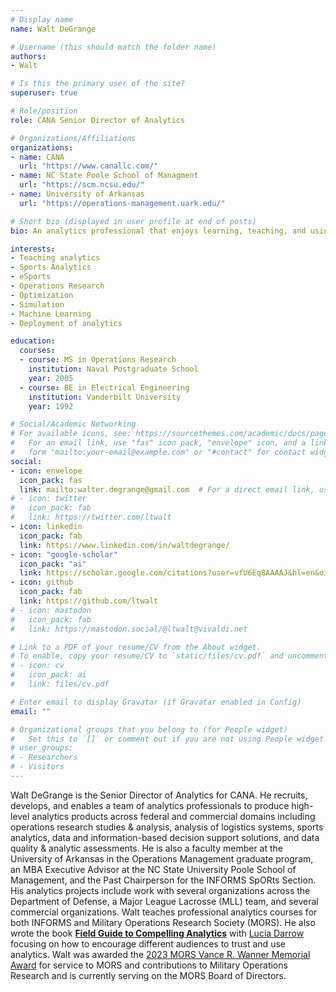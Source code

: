 ```yaml
---
# Display name
name: Walt DeGrange

# Username (this should match the folder name)
authors:
- Walt

# Is this the primary user of the site?
superuser: true

# Role/position
role: CANA Senior Director of Analytics

# Organizations/Affiliations
organizations:
- name: CANA
  url: "https://www.canallc.com/"
- name: NC State Poole School of Managment
  url: "https://scm.ncsu.edu/"
- name: University of Arkansas
  url: "https://operations-management.uark.edu/"

# Short bio (displayed in user profile at end of posts)
bio: An analytics professional that enjoys learning, teaching, and using analytical techniques and tools to answer challenging questions.

interests:
- Teaching analytics
- Sports Analytics
- eSports
- Operations Research
- Optimization
- Simulation
- Machine Learning
- Deployment of analytics

education:
  courses:
  - course: MS in Operations Research
    institution: Naval Postgraduate School
    year: 2005
  - course: BE in Electrical Engineering
    institution: Vanderbilt University
    year: 1992

# Social/Academic Networking
# For available icons, see: https://sourcethemes.com/academic/docs/page-builder/#icons
#   For an email link, use "fas" icon pack, "envelope" icon, and a link in the
#   form "mailto:your-email@example.com" or "#contact" for contact widget.
social:
- icon: envelope
  icon_pack: fas
  link: mailto:walter.degrange@gmail.com  # For a direct email link, use "mailto:test@example.org".
# - icon: twitter
#   icon_pack: fab
#   link: https://twitter.com/ltwalt
- icon: linkedin
  icon_pack: fab
  link: https://www.linkedin.com/in/waltdegrange/
- icon: "google-scholar"
  icon_pack: "ai"
  link: https://scholar.google.com/citations?user=vfU6Eq8AAAAJ&hl=en&oi=sra
- icon: github
  icon_pack: fab
  link: https://github.com/ltwalt
# - icon: mastodon
#   icon_pack: fab
#   link: https://mastodon.social/@ltwalt@vivaldi.net

# Link to a PDF of your resume/CV from the About widget.
# To enable, copy your resume/CV to `static/files/cv.pdf` and uncomment the lines below.
# - icon: cv
#   icon_pack: ai
#   link: files/cv.pdf

# Enter email to display Gravatar (if Gravatar enabled in Config)
email: ""

# Organizational groups that you belong to (for People widget)
#   Set this to `[]` or comment out if you are not using People widget.
# user_groups:
# - Researchers
# - Visitors
---
```


Walt DeGrange is the Senior Director of Analytics for CANA. He recruits, develops, and enables a team of analytics professionals to produce high-level analytics products across federal and commercial domains including operations research studies & analysis, analysis of logistics systems, sports analytics, data and information-based decision support solutions, and data quality & analytic assessments. He is also a faculty member at the University of Arkansas in the Operations Management graduate program, an MBA Executive Advisor at the NC State University Poole School of Management, and the Past Chairperson for the INFORMS SpORts Section. His analytics projects include work with several organizations across the Department of Defense, a Major League Lacrosse (MLL) team, and several commercial organizations. Walt teaches professional analytics courses for both INFORMS and Military Operations Research Society (MORS). He also wrote the book [**Field Guide to Compelling Analytics**](https://fieldguidetocompellinganalytics.com) with [Lucia Darrow](https://www.linkedin.com/in/lucia-darrow/) focusing on how to encourage different audiences to trust and use analytics. Walt was awarded the [2023 MORS Vance R. Wanner Memorial Award](https://www.mors.org/Professional-Development/Awards/Vance-R-Wanner-Memorial-Award) for service to MORS and contributions to Military Operations Research and is currently serving on the MORS Board of Directors.
